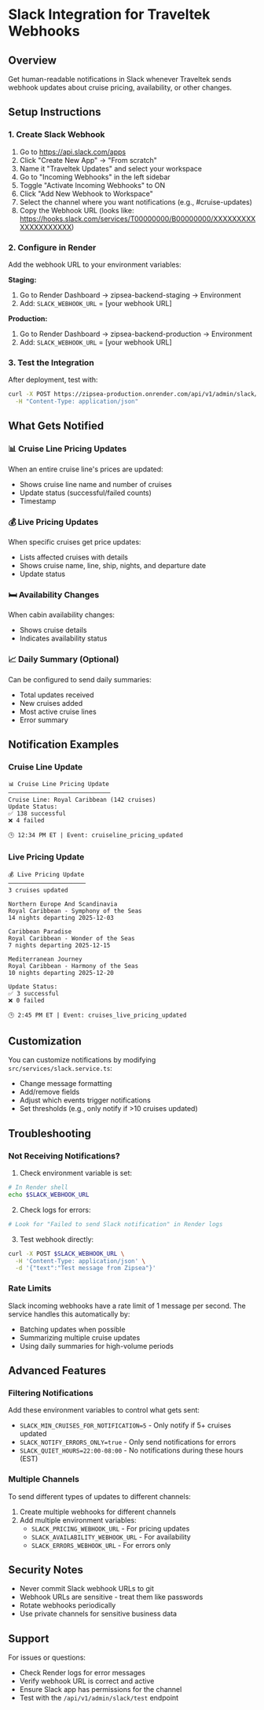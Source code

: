 # Slack Integration for Traveltek Webhooks

## Overview
Get human-readable notifications in Slack whenever Traveltek sends webhook updates about cruise pricing, availability, or other changes.

## Setup Instructions

### 1. Create Slack Webhook

1. Go to https://api.slack.com/apps
2. Click "Create New App" → "From scratch"
3. Name it "Traveltek Updates" and select your workspace
4. Go to "Incoming Webhooks" in the left sidebar
5. Toggle "Activate Incoming Webhooks" to ON
6. Click "Add New Webhook to Workspace"
7. Select the channel where you want notifications (e.g., #cruise-updates)
8. Copy the Webhook URL (looks like: https://hooks.slack.com/services/T00000000/B00000000/XXXXXXXXXXXXXXXXXXXX)

### 2. Configure in Render

Add the webhook URL to your environment variables:

**Staging:**
1. Go to Render Dashboard → zipsea-backend-staging → Environment
2. Add: `SLACK_WEBHOOK_URL` = [your webhook URL]

**Production:**
1. Go to Render Dashboard → zipsea-backend-production → Environment
2. Add: `SLACK_WEBHOOK_URL` = [your webhook URL]

### 3. Test the Integration

After deployment, test with:

```bash
curl -X POST https://zipsea-production.onrender.com/api/v1/admin/slack/test \
  -H "Content-Type: application/json"
```

## What Gets Notified

### 📊 Cruise Line Pricing Updates
When an entire cruise line's prices are updated:
- Shows cruise line name and number of cruises
- Update status (successful/failed counts)
- Timestamp

### 💰 Live Pricing Updates
When specific cruises get price updates:
- Lists affected cruises with details
- Shows cruise name, line, ship, nights, and departure date
- Update status

### 🛏️ Availability Changes
When cabin availability changes:
- Shows cruise details
- Indicates availability status

### 📈 Daily Summary (Optional)
Can be configured to send daily summaries:
- Total updates received
- New cruises added
- Most active cruise lines
- Error summary

## Notification Examples

### Cruise Line Update
```
📊 Cruise Line Pricing Update
─────────────────────────────
Cruise Line: Royal Caribbean (142 cruises)
Update Status:
✅ 138 successful
❌ 4 failed

🕒 12:34 PM ET | Event: cruiseline_pricing_updated
```

### Live Pricing Update
```
💰 Live Pricing Update
──────────────────────
3 cruises updated

Northern Europe And Scandinavia
Royal Caribbean - Symphony of the Seas
14 nights departing 2025-12-03

Caribbean Paradise
Royal Caribbean - Wonder of the Seas
7 nights departing 2025-12-15

Mediterranean Journey
Royal Caribbean - Harmony of the Seas
10 nights departing 2025-12-20

Update Status:
✅ 3 successful
❌ 0 failed

🕒 2:45 PM ET | Event: cruises_live_pricing_updated
```

## Customization

You can customize notifications by modifying `src/services/slack.service.ts`:

- Change message formatting
- Add/remove fields
- Adjust which events trigger notifications
- Set thresholds (e.g., only notify if >10 cruises updated)

## Troubleshooting

### Not Receiving Notifications?

1. Check environment variable is set:
```bash
# In Render shell
echo $SLACK_WEBHOOK_URL
```

2. Check logs for errors:
```bash
# Look for "Failed to send Slack notification" in Render logs
```

3. Test webhook directly:
```bash
curl -X POST $SLACK_WEBHOOK_URL \
  -H 'Content-Type: application/json' \
  -d '{"text":"Test message from Zipsea"}'
```

### Rate Limits

Slack incoming webhooks have a rate limit of 1 message per second. The service handles this automatically by:
- Batching updates when possible
- Summarizing multiple cruise updates
- Using daily summaries for high-volume periods

## Advanced Features

### Filtering Notifications

Add these environment variables to control what gets sent:

- `SLACK_MIN_CRUISES_FOR_NOTIFICATION=5` - Only notify if 5+ cruises updated
- `SLACK_NOTIFY_ERRORS_ONLY=true` - Only send notifications for errors
- `SLACK_QUIET_HOURS=22:00-08:00` - No notifications during these hours (EST)

### Multiple Channels

To send different types of updates to different channels:

1. Create multiple webhooks for different channels
2. Add multiple environment variables:
   - `SLACK_PRICING_WEBHOOK_URL` - For pricing updates
   - `SLACK_AVAILABILITY_WEBHOOK_URL` - For availability
   - `SLACK_ERRORS_WEBHOOK_URL` - For errors only

## Security Notes

- Never commit Slack webhook URLs to git
- Webhook URLs are sensitive - treat them like passwords
- Rotate webhooks periodically
- Use private channels for sensitive business data

## Support

For issues or questions:
- Check Render logs for error messages
- Verify webhook URL is correct and active
- Ensure Slack app has permissions for the channel
- Test with the `/api/v1/admin/slack/test` endpoint